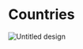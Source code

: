 # Countries
![Untitled design](https://user-images.githubusercontent.com/88112967/188485063-454a249f-98c1-4a62-a665-344523287676.gif)
